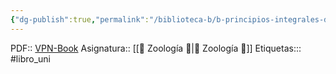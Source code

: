 ```yaml
---
{"dg-publish":true,"permalink":"/biblioteca-b/b-principios-integrales-de-zoologia/","title":"Principios integrales de Zoología"}
---
```


PDF:: [VPN-Book](https://www.ingebook.com/ib/NPcd/IB_LstBooks?cod_primaria=1000187&Sch_orden=1&Sch_orden_2=desc&Sch_todo=zoologia)
Asignatura:: [[🦁 Zoología 🦁\|🦁 Zoología 🦁]]
Etiquetas::: #libro_uni